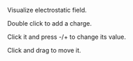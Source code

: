 Visualize electrostatic field.

Double click to add a charge.

Click it and press -/+ to change its value.

Click and drag to move it.